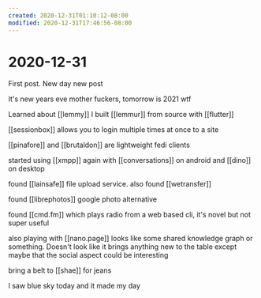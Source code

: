```yaml
---
created: 2020-12-31T01:10:12-08:00
modified: 2020-12-31T17:46:56-08:00
---
```


# 2020-12-31

First post. New day new post

It's new years eve mother fuckers, tomorrow is 2021 wtf

Learned about [[lemmy]] I built [[lemmur]] from source with [[flutter]]

[[sessionbox]]  allows you to login multiple times at once to a site

[[pinafore]] and [[brutaldon]] are lightweight fedi clients

started using [[xmpp]] again with [[conversations]] on android and [[dino]] on desktop

found [[lainsafe]] file upload service. also found [[wetransfer]]


found [[librephotos]] google photo alternative

found [[cmd.fm]] which plays radio from a web based cli, it's novel but not super useful

also playing with [[nano.page]] looks like some shared knowledge graph or something. Doesn't look like it brings anything new to the table except maybe that the social aspect could be interesting


bring a belt to [[shae]] for jeans

I saw blue sky today and it made my day